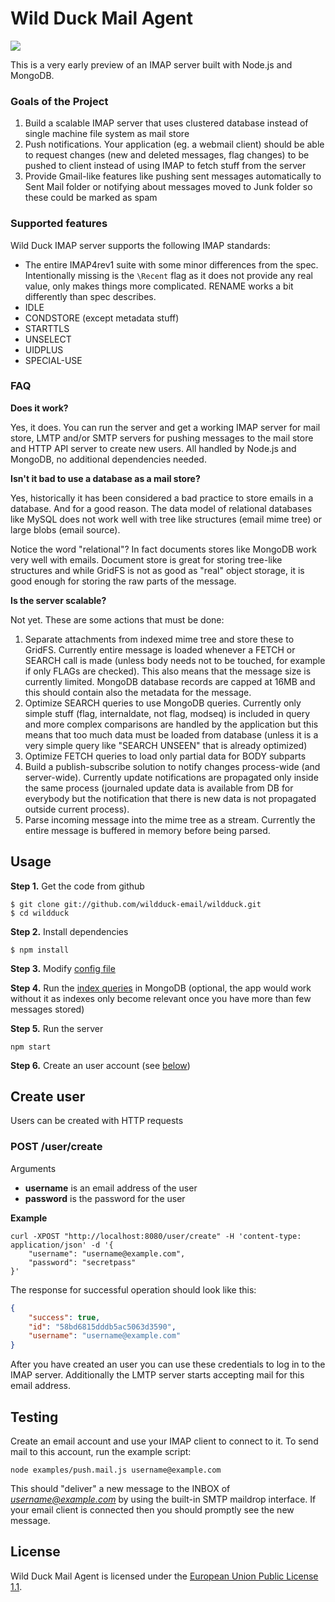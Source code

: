 # Wild Duck Mail Agent

![](https://cldup.com/qlZnwOz0na.jpg)

This is a very early preview of an IMAP server built with Node.js and MongoDB.

### Goals of the Project

1. Build a scalable IMAP server that uses clustered database instead of single machine file system as mail store
2. Push notifications. Your application (eg. a webmail client) should be able to request changes (new and deleted messages, flag changes) to be pushed to client instead of using IMAP to fetch stuff from the server
3. Provide Gmail-like features like pushing sent messages automatically to Sent Mail folder or notifying about messages moved to Junk folder so these could be marked as spam

### Supported features

Wild Duck IMAP server supports the following IMAP standards:

* The entire IMAP4rev1 suite with some minor differences from the spec. Intentionally missing is the `\Recent` flag as it does not provide any real value, only makes things more complicated. RENAME works a bit differently than spec describes.
* IDLE
* CONDSTORE (except metadata stuff)
* STARTTLS
* UNSELECT
* UIDPLUS
* SPECIAL-USE

### FAQ

**Does it work?**

Yes, it does. You can run the server and get a working IMAP server for mail store, LMTP and/or SMTP servers for pushing messages to the mail store and HTTP API server to create new users. All handled by Node.js and MongoDB, no additional dependencies needed.

**Isn't it bad to use a database as a mail store?**

Yes, historically it has been considered a bad practice to store emails in a database. And for a good reason. The data model of relational databases like MySQL does not work well with tree like structures (email mime tree) or large blobs (email source).

Notice the word "relational"? In fact documents stores like MongoDB work very well with emails. Document store is great for storing tree-like structures and while GridFS is not as good as "real" object storage, it is good enough for storing the raw parts of the message.

**Is the server scalable?**

Not yet. These are some actions that must be done:

1. Separate attachments from indexed mime tree and store these to GridFS. Currently entire message is loaded whenever a FETCH or SEARCH call is made (unless body needs not to be touched, for example if only FLAGs are checked). This also means that the message size is currently limited. MongoDB database records are capped at 16MB and this should contain also the metadata for the message.
2. Optimize SEARCH queries to use MongoDB queries. Currently only simple stuff (flag, internaldate, not flag, modseq) is included in query and more complex comparisons are handled by the application but this means that too much data must be loaded from database (unless it is a very simple query like "SEARCH UNSEEN" that is already optimized)
3. Optimize FETCH queries to load only partial data for BODY subparts
4. Build a publish-subscribe solution to notify changes process-wide (and server-wide). Currently update notifications are propagated only inside the same process (journaled update data is available from DB for everybody but the notification that there is new data is not propagated outside current process).
5. Parse incoming message into the mime tree as a stream. Currently the entire message is buffered in memory before being parsed.

## Usage

**Step 1.** Get the code from github

    $ git clone git://github.com/wildduck-email/wildduck.git
    $ cd wildduck

**Step 2.** Install dependencies

    $ npm install

**Step 3.** Modify [config file](./config/default.js)

**Step 4.** Run the [index queries](./indexes.js) in MongoDB (optional, the app would work without it as indexes only become relevant once you have more than few messages stored)

**Step 5.** Run the server

    npm start

**Step 6.** Create an user account (see [below](#create-user))

## Create user

Users can be created with HTTP requests

### POST /user/create

Arguments

  * **username** is an email address of the user
  * **password** is the password for the user

**Example**

```
curl -XPOST "http://localhost:8080/user/create" -H 'content-type: application/json' -d '{
    "username": "username@example.com",
    "password": "secretpass"
}'
```

The response for successful operation should look like this:

```json
{
    "success": true,
    "id": "58bd6815dddb5ac5063d3590",
    "username": "username@example.com"
}
```

After you have created an user you can use these credentials to log in to the IMAP server. Additionally the LMTP server starts accepting mail for this email address.

## Testing

Create an email account and use your IMAP client to connect to it. To send mail to this account, run the example script:

```
node examples/push.mail.js username@example.com
```

This should "deliver" a new message to the INBOX of *username@example.com* by using the built-in SMTP maildrop interface. If your email client is connected then you should promptly see the new message.

## License

Wild Duck Mail Agent is licensed under the [European Union Public License 1.1](http://ec.europa.eu/idabc/eupl.html).
